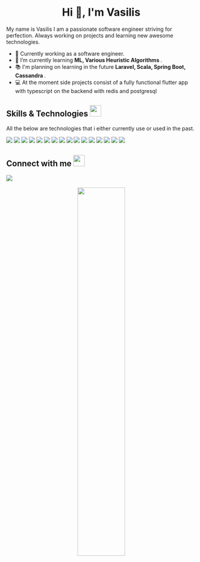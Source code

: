 <!--  <img src="https://capsule-render.vercel.app/api?type=slice&color=c5705d&height=50&%20render&fontSize=90" width="100%" /> -->

<!-- <a href="https://github.com/anuraghazra/github-readme-stats">
  <img align="left" src="https://github-readme-stats.vercel.app/api/top-langs/?username=Vasilis-SE&hide=html,SCSS,Less,CSS&langs_count=8&theme=calm" height="400"/>
</a> -->


<h1 align="center">Hi 👋, I'm Vasilis</h1>

My name is Vasilis I am a passionate software engineer striving for perfection. Always working on projects and learning new awesome technologies. 
<!-- <p align="left"> <img src="https://komarev.com/ghpvc/?username=Vasilis-SE" alt="Vasilis-SE" /> </p> -->

- :briefcase: Currently working as a software engineer.
- 🌱 I’m currently learning <b> ML, Various Heuristic Algorithms </b>.
- :books: I'm planning on learning in the future <b> Laravel, Scala, Spring Boot, Cassandra </b>.
- :computer: At the moment side projects consist of a fully functional flutter app with typescript on the backend with redis and postgresql

## Skills & Technologies <img src="https://media.giphy.com/media/iY8CRBdQXODJSCERIr/giphy.gif" width="30px">&nbsp; 
<p>All the below are technologies that i either currently use or used in the past. </p>
<div> 
   <img src="https://img.shields.io/badge/TypeScript-007ACC?style=for-the-badge&logo=typescript&logoColor=white">
   <img src="https://img.shields.io/badge/JavaScript-F7DF1E?style=for-the-badge&logo=javascript&logoColor=black">
   <img src="https://img.shields.io/badge/Node.js-43853D?style=for-the-badge&logo=node.js&logoColor=white">
   <img src="https://img.shields.io/badge/Python-14354C?style=for-the-badge&logo=python&logoColor=white">
   <img src="https://img.shields.io/badge/PHP-777BB4?style=for-the-badge&logo=php&logoColor=white">
   <img src="https://img.shields.io/badge/C%2B%2B-00599C?style=for-the-badge&logo=c%2B%2B&logoColor=white">
   <img src="https://img.shields.io/badge/MongoDB-4EA94B?style=for-the-badge&logo=mongodb&logoColor=white">
   <img src="https://img.shields.io/badge/PostgreSQL-316192?style=for-the-badge&logo=postgresql&logoColor=white">
   <img src="https://img.shields.io/badge/MySQL-00000F?style=for-the-badge&logo=mysql&logoColor=white">
   <img src="https://img.shields.io/badge/Express.js-404D59?style=for-the-badge">
   <img src="https://img.shields.io/badge/Java-ED8B00?style=for-the-badge&logo=java&logoColor=white">
   <img src="https://img.shields.io/badge/Flutter-02569B?style=for-the-badge&logo=flutter&logoColor=white">
   <img src="https://img.shields.io/badge/Linux-FCC624?style=for-the-badge&logo=linux&logoColor=black">
   <img src="https://img.shields.io/badge/Ubuntu-E95420?style=for-the-badge&logo=ubuntu&logoColor=white">
   <img src="https://img.shields.io/badge/Git-F05032?style=for-the-badge&logo=git&logoColor=white">
   <img src="https://img.shields.io/badge/Android-3DDC84?style=for-the-badge&logo=android&logoColor=white">
</div>

## Connect with me <img src="https://media.giphy.com/media/iY8CRBdQXODJSCERIr/giphy.gif" width="30px">&nbsp; 
<div> 
  <a href="https://gr.linkedin.com/in/vasilis-triantaris-382a27b7" target="_blank">
   <img src="https://img.shields.io/badge/LinkedIn-0077B5?style=for-the-badge&logo=linkedin&logoColor=white">
  </a>
</div>

<br/>

<div align="center"> 
 <a align="center" href="https://github.com/anuraghazra/convoychat">
   <img  width="50%" src="https://github-readme-stats.vercel.app/api?username=Vasilis-SE&count_private=true&show_icons=true&theme=calm" />
 </a>
</div>
